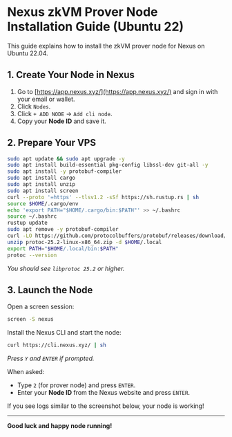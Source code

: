 # Nexus zkVM Prover Node Installation Guide (Ubuntu 22)

This guide explains how to install the zkVM prover node for Nexus on Ubuntu 22.04.

## 1. Create Your Node in Nexus

1. Go to [https://app.nexus.xyz/](https://app.nexus.xyz/) and sign in with your email or wallet.
2. Click `Nodes`.
3. Click `+ ADD NODE` → `Add cli node`.
4. Copy your **Node ID** and save it.

## 2. Prepare Your VPS

```bash
sudo apt update && sudo apt upgrade -y
sudo apt install build-essential pkg-config libssl-dev git-all -y
sudo apt install -y protobuf-compiler
sudo apt install cargo
sudo apt install unzip
sudo apt install screen
curl --proto '=https' --tlsv1.2 -sSf https://sh.rustup.rs | sh
source $HOME/.cargo/env
echo 'export PATH="$HOME/.cargo/bin:$PATH"' >> ~/.bashrc
source ~/.bashrc
rustup update
sudo apt remove -y protobuf-compiler
curl -LO https://github.com/protocolbuffers/protobuf/releases/download/v25.2/protoc-25.2-linux-x86_64.zip
unzip protoc-25.2-linux-x86_64.zip -d $HOME/.local
export PATH="$HOME/.local/bin:$PATH"
protoc --version
```
*You should see `libprotoc 25.2` or higher.*

## 3. Launch the Node

Open a screen session:
```bash
screen -S nexus
```

Install the Nexus CLI and start the node:
```bash
curl https://cli.nexus.xyz/ | sh
```
*Press `Y` and `ENTER` if prompted.*

When asked:
- Type `2` (for prover node) and press `ENTER`.
- Enter your **Node ID** from the Nexus website and press `ENTER`.

If you see logs similar to the screenshot below, your node is working!

---

**Good luck and happy node running!**

